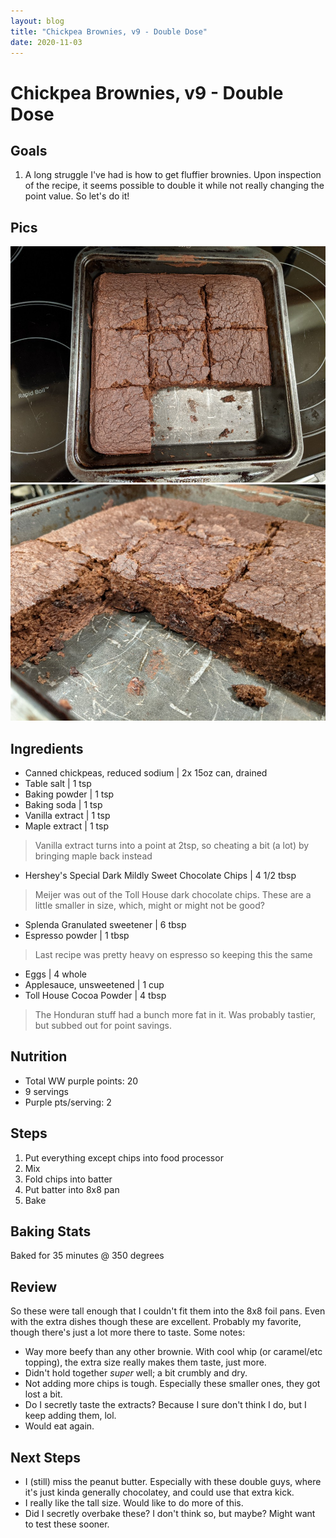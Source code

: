 ```yaml
---
layout: blog
title: "Chickpea Brownies, v9 - Double Dose"
date: 2020-11-03
---
```


# Chickpea Brownies, v9 - Double Dose
## Goals
1. A long struggle I've had is how to get fluffier brownies. Upon inspection of the recipe, it seems possible to double it while not really changing the point value. So let's do it!

## Pics
![top](/assets/recipes/chickpea-9-top.jpg)
![closeup](/assets/recipes/chickpea-9-close.jpg)

## Ingredients

- Canned chickpeas, reduced sodium | 2x 15oz can, drained
- Table salt | 1 tsp
- Baking powder | 1 tsp
- Baking soda | 1 tsp
- Vanilla extract | 1 tsp
- Maple extract | 1 tsp
> Vanilla extract turns into a point at 2tsp, so cheating a bit (a lot) by bringing maple back instead
- Hershey's Special Dark Mildly Sweet Chocolate Chips | 4 1/2 tbsp
> Meijer was out of the Toll House dark chocolate chips. These are a little smaller in size, which, might or might not be good?
- Splenda Granulated sweetener | 6 tbsp
- Espresso powder | 1 tbsp
> Last recipe was pretty heavy on espresso so keeping this the same
- Eggs | 4 whole
- Applesauce, unsweetened | 1 cup
- Toll House Cocoa Powder | 4 tbsp
> The Honduran stuff had a bunch more fat in it. Was probably tastier, but subbed out for point savings. 

## Nutrition
- Total WW purple points: 20
- 9 servings
- Purple pts/serving: 2

## Steps
1. Put everything except chips into food processor
2. Mix
3. Fold chips into batter
4. Put batter into 8x8 pan
5. Bake

## Baking Stats
Baked for 35 minutes @ 350 degrees

## Review
So these were tall enough that I couldn't fit them into the 8x8 foil pans. Even with the extra dishes though these are excellent. Probably my favorite, though there's just a lot more there to taste.
Some notes:
* Way more beefy than any other brownie. With cool whip (or caramel/etc topping), the extra size really makes them taste, just more.
* Didn't hold together _super_ well; a bit crumbly and dry. 
* Not adding more chips is tough. Especially these smaller ones, they got lost a bit.
* Do I secretly taste the extracts? Because I sure don't think I do, but I keep adding them, lol.
* Would eat again.

## Next Steps
* I (still) miss the peanut butter. Especially with these double guys, where it's just kinda generally chocolatey, and could use that extra kick.
* I really like the tall size. Would like to do more of this.
* Did I secretly overbake these? I don't think so, but maybe? Might want to test these sooner.	
